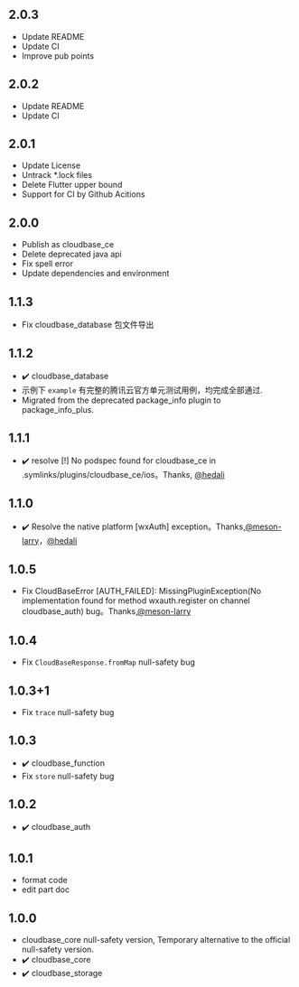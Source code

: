 ## 2.0.3

- Update README
- Update CI
- Improve pub points

## 2.0.2

- Update README
- Update CI

## 2.0.1

- Update License
- Untrack \*.lock files
- Delete Flutter upper bound
- Support for CI by Github Acitions

## 2.0.0

- Publish as cloudbase_ce
- Delete deprecated java api
- Fix spell error
- Update dependencies and environment

## 1.1.3

- Fix cloudbase_database 包文件导出

## 1.1.2

- ✔️ cloudbase_database
- 示例下 `example` 有完整的腾讯云官方单元测试用例，均完成全部通过.
- Migrated from the deprecated package_info plugin to package_info_plus.

## 1.1.1

- ✔️ resolve [!] No podspec found for cloudbase_ce in .symlinks/plugins/cloudbase_ce/ios。Thanks, [@hedali](https://github.com/hedali)

## 1.1.0

- ✔️ Resolve the native platform [wxAuth] exception。Thanks,[@meson-larry](https://github.com/meson-larry)，[@hedali](https://github.com/hedali)

## 1.0.5

- Fix CloudBaseError [AUTH_FAILED]: MissingPluginException(No implementation found for method wxauth.register on channel cloudbase_auth) bug。Thanks,[@meson-larry](https://github.com/meson-larry)

## 1.0.4

- Fix `CloudBaseResponse.fromMap` null-safety bug

## 1.0.3+1

- Fix `trace` null-safety bug

## 1.0.3

- ✔️ cloudbase_function
- Fix `store` null-safety bug

## 1.0.2

- ✔️ cloudbase_auth

## 1.0.1

- format code
- edit part doc

## 1.0.0

- cloudbase_core null-safety version, Temporary alternative to the official null-safety version.
- ✔️ cloudbase_core
- ✔️ cloudbase_storage
